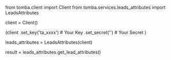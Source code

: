 from tomba.client import Client
from tomba.services.leads_attributes import LeadsAttributes

client = Client()

(client
  .set_key('ta_xxxx') # Your Key
  .set_secret('') # Your Secret
)

leads_attributes = LeadsAttributes(client)

result = leads_attributes.get_lead_attributes()
